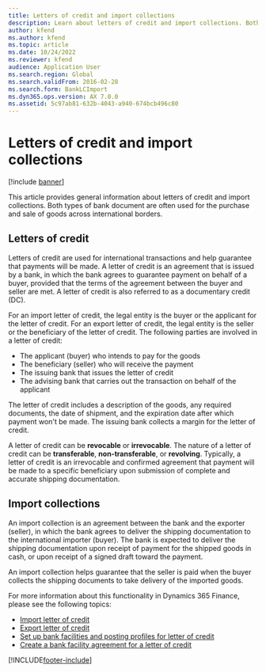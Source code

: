 ```yaml
---
title: Letters of credit and import collections
description: Learn about letters of credit and import collections. Both types of bank document are often used for the purchase and sale of goods across international borders.
author: kfend
ms.author: kfend
ms.topic: article
ms.date: 10/24/2022
ms.reviewer: kfend
audience: Application User
ms.search.region: Global
ms.search.validFrom: 2016-02-28
ms.search.form: BankLCImport
ms.dyn365.ops.version: AX 7.0.0
ms.assetid: 5c97ab81-632b-4043-a940-674bcb496c80
---
```


# Letters of credit and import collections

[!include [banner](../includes/banner.md)]

This article provides general information about letters of credit and import collections. Both types of bank document are often used for the purchase and sale of goods across international borders.

## Letters of credit

Letters of credit are used for international transactions and help guarantee that payments will be made. A letter of credit is an agreement that is issued by a bank, in which the bank agrees to guarantee payment on behalf of a buyer, provided that the terms of the agreement between the buyer and seller are met. A letter of credit is also referred to as a documentary credit (DC).

For an import letter of credit, the legal entity is the buyer or the applicant for the letter of credit. For an export letter of credit, the legal entity is the seller or the beneficiary of the letter of credit. The following parties are involved in a letter of credit:

-   The applicant (buyer) who intends to pay for the goods
-   The beneficiary (seller) who will receive the payment
-   The issuing bank that issues the letter of credit
-   The advising bank that carries out the transaction on behalf of the applicant

The letter of credit includes a description of the goods, any required documents, the date of shipment, and the expiration date after which payment won't be made. The issuing bank collects a margin for the letter of credit. 

A letter of credit can be **revocable** or **irrevocable**. The nature of a letter of credit can be **transferable**, **non-transferable**, or **revolving**. Typically, a letter of credit is an irrevocable and confirmed agreement that payment will be made to a specific beneficiary upon submission of complete and accurate shipping documentation.

## Import collections
An import collection is an agreement between the bank and the exporter (seller), in which the bank agrees to deliver the shipping documentation to the international importer (buyer). The bank is expected to deliver the shipping documentation upon receipt of payment for the shipped goods in cash, or upon receipt of a signed draft toward the payment. 

An import collection helps guarantee that the seller is paid when the buyer collects the shipping documents to take delivery of the imported goods.


For more information about this functionality in Dynamics 365 Finance, please see the following topics:
-   [Import letter of credit](tasks/import-letter-credit.md)
-   [Export letter of credit](tasks/export-letter-credit.md)
-   [Set up bank facilities and posting profiles for letter of credit](tasks/set-up-bank-facilities-posting-profiles-letter-credit.md)
-   [Create a bank facility agreement for a letter of credit](tasks/create-bank-facility-agreement-letter-credit.md)


[!INCLUDE[footer-include](../../includes/footer-banner.md)]

